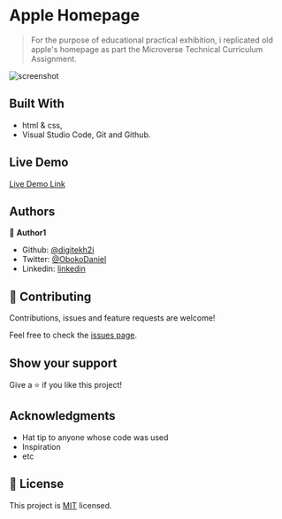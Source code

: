 # Apple Homepage

> For the purpose of educational practical exhibition, i replicated old apple's homepage as part the Microverse Technical Curriculum Assignment.  

![screenshot](../images/screen.png)


## Built With

- html & css,
- Visual Studio Code, Git and Github.

## Live Demo
[Live Demo Link](https://digitekh2i.github.io/apple-home-page/)

## Authors

👤 **Author1**

- Github: [@digitekh2i](https://https://github.com/digitekh2i)
- Twitter: [@ObokoDaniel](https://twitter.com/ObokoDaniel)
- Linkedin: [linkedin](http://linkedin.com/in/daniel-dikachi-1luvtek101)

## 🤝 Contributing

Contributions, issues and feature requests are welcome!

Feel free to check the [issues page](issues/).

## Show your support

Give a ⭐️ if you like this project!

## Acknowledgments

- Hat tip to anyone whose code was used
- Inspiration
- etc

## 📝 License

This project is [MIT](lic.url) licensed.
